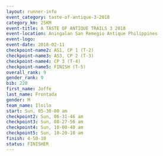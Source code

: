 ```yaml
---
layout: runner-info 
event_category: taste-of-antique-3-2018 
category_km: 25KM 
event-title: A TASTE OF ANTIQUE TRAILS 3 2018 
event-location: Aningalan San Remegio Antique Philippines 
event-logo: 
event-date: 2018-02-11 
checkpoint-name2: AS1, CP 1 (T-2) 
checkpoint-name3: AS3, CP 2 (T-3) 
checkpoint-name4: CP 3 (T-4) 
checkpoint-name5: FINISH (T-5) 
overall_rank: 9
gender_rank: 9
bib: 220
first_name: Joffe
last_name: Frontada
gender: M
team_name: Iloilo
start: Sun, 05-30-00 am
checkpoint2: Sun, 06-31-46 am
checkpoint3: Sun, 08-27-56 am
checkpoint4: Sun, 10-00-40 am
checkpoint5: Sun, 10-20-10 am
finish: 4-50-10
status: FINISHER
---
```


